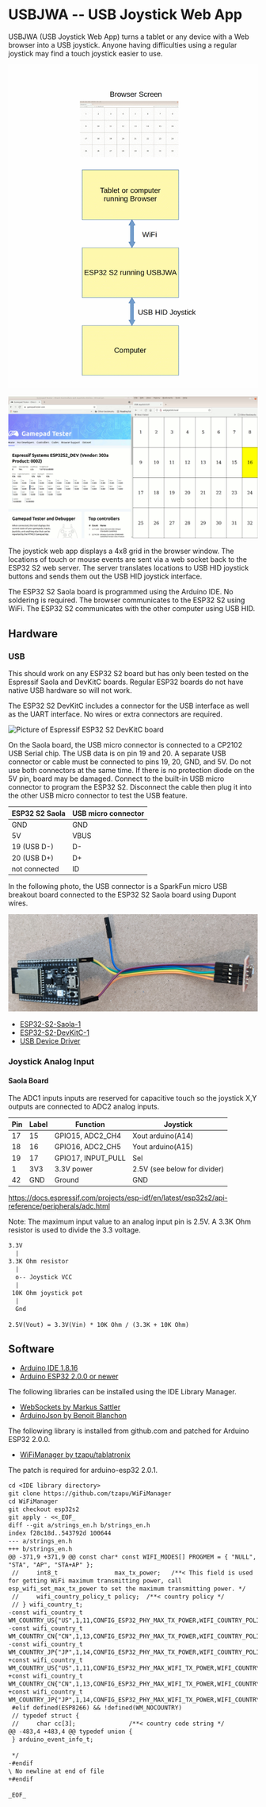 # USBJWA -- USB Joystick Web App

USBJWA (USB Joystick Web App) turns a tablet or any device with a Web
browser into a USB joystick. Anyone having difficulties using a regular
joystick may find a touch joystick easier to use.

![System Block Diagram](./images/usbjwa_system_diag.gif)

![Screen capture of joystick in browser window](./images/Joystick_Web_App.gif)

The joystick web app displays a 4x8 grid in the browser window. The locations
of touch or mouse events are sent via a web socket back to the ESP32 S2 web
server. The server translates locations to USB HID joystick buttons and sends
them out the USB HID joystick interface.

The ESP32 S2 Saola board is programmed using the Arduino IDE. No soldering is
required. The browser communicates to the ESP32 S2 using WiFi. The ESP32 S2
communicates with the other computer using USB HID.

## Hardware

### USB
This should work on any ESP32 S2 board but has only been tested on the
Espressif Saola and DevKitC boards. Regular ESP32 boards do not have native USB
hardware so will not work.

The ESP32 S2 DevKitC includes a connector for the USB interface as well as the
UART interface. No wires or extra connectors are required.

![Picture of Espressif ESP32 S2 DevKitC board](https://docs.espressif.com/projects/esp-idf/en/latest/esp32s2/_images/esp32-s2-devkitc-1-v1-isometric.png)

On the Saola board, the USB micro connector is connected to a CP2102 USB Serial
chip. The USB data is on pin 19 and 20. A separate USB connector or cable must
be connected to pins 19, 20, GND, and 5V. Do not use both connectors at the
same time. If there is no protection diode on the 5V pin, board may be damaged.
Connect to the built-in USB micro connector to program the ESP32 S2. Disconnect
the cable then plug it into the other USB micro connector to test the USB
feature.

ESP32 S2 Saola      |USB micro connector
--------------------|---------------------
GND                 |GND
5V                  |VBUS
19 (USB D-)         |D-
20 (USB D+)         |D+
not connected       |ID

In the following photo, the USB connector is a SparkFun micro USB breakout
board connected to the ESP32 S2 Saola board using Dupont wires.

![ESPS2 S2 Saola board with external USB connector](./images/esp32s2_usb.jpg)

* [ESP32-S2-Saola-1](https://docs.espressif.com/projects/esp-idf/en/latest/esp32s2/hw-reference/esp32s2/user-guide-saola-1-v1.2.html)
* [ESP32-S2-DevKitC-1](https://docs.espressif.com/projects/esp-idf/en/latest/esp32s2/hw-reference/esp32s2/user-guide-s2-devkitc-1.html)
* [USB Device Driver](https://docs.espressif.com/projects/esp-idf/en/latest/esp32s2/api-reference/peripherals/usb_device.html)

### Joystick Analog Input

#### Saola Board

The ADC1 inputs inputs are reserved for capacitive touch so the joystick X,Y
outputs are connected to ADC2 analog inputs.

|Pin    |Label  |Function           |Joystick
--------|-------|-------------------|--------
|17     |15     |GPIO15, ADC2_CH4   |Xout arduino(A14)
|18     |16     |GPIO16, ADC2_CH5   |Yout arduino(A15)
|19     |17     |GPIO17, INPUT_PULL |Sel
|1      |3V3    |3.3V power         |2.5V (see below for divider)
|42     |GND    |Ground             |GND

https://docs.espressif.com/projects/esp-idf/en/latest/esp32s2/api-reference/peripherals/adc.html

Note: The maximum input value to an analog input pin is 2.5V. A 3.3K Ohm
resistor is used to divide the 3.3 voltage.

```
3.3V
  |
3.3K Ohm resistor
  |
  o-- Joystick VCC
  |
 10K Ohm joystick pot
  |
  Gnd

2.5V(Vout) = 3.3V(Vin) * 10K Ohm / (3.3K + 10K Ohm)
```

## Software

* [Arduino IDE 1.8.16](https://www.arduino.cc/en/software)
* [Arduino ESP32 2.0.0 or newer](https://github.com/espressif/arduino-esp32#esp32-s2-and-esp32-c3-support)

The following libraries can be installed using the IDE Library Manager.

* [WebSockets by Markus Sattler](https://github.com/Links2004/arduinoWebSockets)
* [ArduinoJson by Benoit Blanchon](https://arduinojson.org/)

The following library is installed from github.com and patched for Arduino ESP32
2.0.0.

* [WiFiManager by tzapu/tablatronix](https://github.com/tzapu/WiFiManager)

The patch is required for arduino-esp32 2.0.1.

```
cd <IDE library directory>
git clone https://github.com/tzapu/WiFiManager
cd WiFiManager
git checkout esp32s2
git apply - <<_EOF_
diff --git a/strings_en.h b/strings_en.h
index f28c18d..543792d 100644
--- a/strings_en.h
+++ b/strings_en.h
@@ -371,9 +371,9 @@ const char* const WIFI_MODES[] PROGMEM = { "NULL", "STA", "AP", "STA+AP" };
 //     int8_t                max_tx_power;   /**< This field is used for getting WiFi maximum transmitting power, call esp_wifi_set_max_tx_power to set the maximum transmitting power. */
 //     wifi_country_policy_t policy;  /**< country policy */
 // } wifi_country_t;
-const wifi_country_t WM_COUNTRY_US{"US",1,11,CONFIG_ESP32_PHY_MAX_TX_POWER,WIFI_COUNTRY_POLICY_AUTO};
-const wifi_country_t WM_COUNTRY_CN{"CN",1,13,CONFIG_ESP32_PHY_MAX_TX_POWER,WIFI_COUNTRY_POLICY_AUTO};
-const wifi_country_t WM_COUNTRY_JP{"JP",1,14,CONFIG_ESP32_PHY_MAX_TX_POWER,WIFI_COUNTRY_POLICY_AUTO};
+const wifi_country_t WM_COUNTRY_US{"US",1,11,CONFIG_ESP32_PHY_MAX_WIFI_TX_POWER,WIFI_COUNTRY_POLICY_AUTO};
+const wifi_country_t WM_COUNTRY_CN{"CN",1,13,CONFIG_ESP32_PHY_MAX_WIFI_TX_POWER,WIFI_COUNTRY_POLICY_AUTO};
+const wifi_country_t WM_COUNTRY_JP{"JP",1,14,CONFIG_ESP32_PHY_MAX_WIFI_TX_POWER,WIFI_COUNTRY_POLICY_AUTO};
 #elif defined(ESP8266) && !defined(WM_NOCOUNTRY)
 // typedef struct {
 //     char cc[3];               /**< country code string */
@@ -483,4 +483,4 @@ typedef union {
 } arduino_event_info_t;
 
 */
-#endif
\ No newline at end of file
+#endif

_EOF_
```

